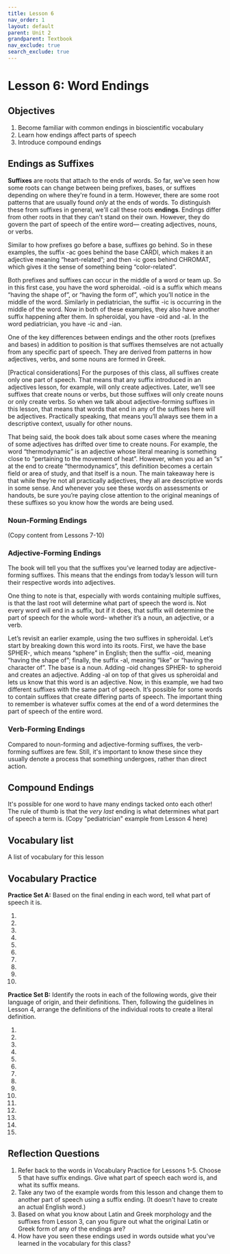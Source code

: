 ```yaml
---
title: Lesson 6
nav_order: 1
layout: default
parent: Unit 2
grandparent: Textbook
nav_exclude: true
search_exclude: true
---
```


# Lesson 6: Word Endings

## Objectives

1. Become familiar with common endings in bioscientific vocabulary
2. Learn how endings affect parts of speech
3. Introduce compound endings

## Endings as Suffixes

**Suffixes** are roots that attach to the ends of words. So far, we've seen how some roots can change between being prefixes, bases, or suffixes depending on where they're found in a term. However, there are some root patterns that are usually found *only* at the ends of words. To distinguish these from suffixes in general, we'll call these roots **endings**. Endings differ from other roots in that they can't stand on their own. However, they do govern the part of speech of the entire word&mdash; creating adjectives, nouns, or verbs.

Similar to how prefixes go before a base, suffixes go behind. So in these examples, the suffix -ac goes behind the base CARDI, which makes it an adjective meaning “heart-related”; and then -ic goes behind CHROMAT, which gives it the sense of something being “color-related”.

Both prefixes and suffixes can occur in the middle of a word or team up. So in this first case, you have the word spheroidal. -oid is a suffix which means “having the shape of”, or “having the form of”, which you’ll notice in the middle of the word. Similarly in pediatrician, the suffix -ic is occurring in the middle of the word. Now in both of these examples, they also have another suffix happening after them. In spheroidal,  you have -oid and -al. In the word pediatrician, you have -ic and -ian.

One of the key differences between endings and the other roots (prefixes and bases) in addition to position is that suffixes themselves are not actually from any specific part of speech. They are derived from patterns in how adjectives, verbs, and some nouns are formed in Greek.

[Practical considerations]
For the purposes of this class, all suffixes create only one part of speech. That means that any suffix introduced in an adjectives lesson, for example, will only create adjectives. Later, we’ll see suffixes that create nouns or verbs, but those suffixes will only create nouns or only create verbs. So when we talk about adjective-forming suffixes in this lesson, that means that words that end in any of the suffixes here will be adjectives. Practically speaking, that means you’ll always see them in a descriptive context, usually for other nouns.

That being said, the book does talk about some cases where the meaning of some adjectives has drifted over time to create nouns. For example, the word “thermodynamic” is an adjective whose literal meaning is something close to “pertaining to the movement of heat”. However, when you ad an “s” at the end to create “thermodynamics”, this definition becomes a certain field or area of study, and that itself is a noun. The main takeaway here is that while they’re not all practically adjectives, they all are descriptive words in some sense. And whenever you see these words on assessments or handouts, be sure you’re paying close attention to the original meanings of these suffixes so you know how the words are being used.

### Noun-Forming Endings

(Copy content from Lessons 7-10)

### Adjective-Forming Endings

The book will tell you that the suffixes you’ve learned today are adjective-forming suffixes. This means that the endings from today’s lesson will turn their respective words into adjectives.

One thing to note is that, especially with words containing multiple suffixes, is that the last root will determine what part of speech the word is. Not every word will end in a suffix, but if it does, that suffix will determine the part of speech for the whole word– whether it’s a noun, an adjective, or a verb.

Let’s revisit an earlier example, using the two suffixes in spheroidal. Let’s start by breaking down this word into its roots. First, we have the base SPHER-, which means “sphere” in English; then the suffix -oid, meaning “having the shape of”; finally, the suffix -al, meaning “like” or “having the character of”. The base is a noun. Adding -oid changes SPHER- to spheroid and creates an adjective. Adding -al on top of that gives us spheroidal and lets us know that this word is an adjective. Now, in this example, we had two different suffixes with the same part of speech. It’s possible for some words to contain suffixes that create differing parts of speech. The important thing to remember is whatever suffix comes at the end of a word determines the part of speech of the entire word.

### Verb-Forming Endings

Compared to noun-forming and adjective-forming suffixes, the verb-forming suffixes are few. Still, it's important to know these since they usually denote a process that something undergoes, rather than direct action.

## Compound Endings

It's possible for one word to have many endings tacked onto each other! The rule of thumb is that the *very last* ending is what determines what part of speech a term is. (Copy "pediatrician" example from Lesson 4 here)

## Vocabulary list

A list of vocabulary for this lesson

## Vocabulary Practice

**Practice Set A:** Based on the final ending in each word, tell what part of speech it is.

1.
2.
3.
4.
5.
6.
7.
8.
9.
10.

**Practice Set B:** Identify the roots in each of the following words, give their language of origin, and their definitions. Then, following the guidelines in Lesson 4, arrange the definitions of the individual roots to create a literal definition.

1.
2.
3.
4.
5.
6.
7.
8.
9.
10.
11.
12.
13.
14.
15.

## Reflection Questions

1. Refer back to the words in Vocabulary Practice for Lessons 1-5. Choose 5 that have suffix endings. Give what part of speech each word is, and what its suffix means.
2. Take any two of the example words from this lesson and change them to another part of speech using a suffix ending. (It doesn't have to create an actual English word.)
3. Based on what you know about Latin and Greek morphology and the suffixes from Lesson 3, can you figure out what the original Latin or Greek form of any of the endings are?
4. How have you seen these endings used in words outside what you've learned in the vocabulary for this class?
